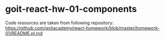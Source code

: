 # goit-react-hw-01-components

Code resources are taken from following repository: https://github.com/goitacademy/react-homework/blob/master/homework-01/README.pl.md 
